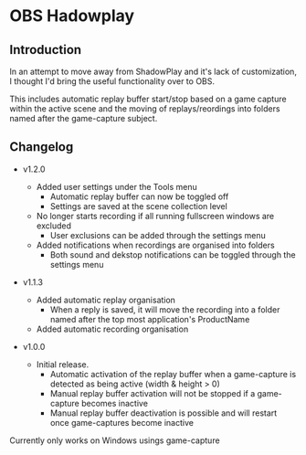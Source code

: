# OBS Hadowplay

## Introduction

In an attempt to move away from ShadowPlay and it's lack of customization, I thought I'd bring the useful functionality over to OBS.

This includes automatic replay buffer start/stop based on a game capture within the active scene and the moving of replays/reordings into folders named after the game-capture subject.

## Changelog
* v1.2.0
  * Added user settings under the Tools menu
    * Automatic replay buffer can now be toggled off
    * Settings are saved at the scene collection level
  * No longer starts recording if all running fullscreen windows are excluded
    * User exclusions can be added through the settings menu
  * Added notifications when recordings are organised into folders
    * Both sound and dekstop notifications can be toggled through the settings menu

* v1.1.3
  * Added automatic replay organisation
    * When a reply is saved, it will move the recording into a folder named after the top most application's ProductName
  * Added automatic recording organisation


* v1.0.0

  * Initial release.
    * Automatic activation of the replay buffer when a game-capture is detected as being active (width & height > 0)
    * Manual replay buffer activation will not be stopped if a game-capture becomes inactive
    * Manual replay buffer deactivation is possible and will restart once game-captures become inactive

Currently only works on Windows usings game-capture
